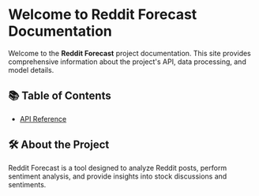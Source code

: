 # Welcome to Reddit Forecast Documentation

Welcome to the **Reddit Forecast** project documentation. This site provides comprehensive information about the project's API, data processing, and model details.

## 📚 Table of Contents

- [API Reference](my_api.md)

## 🛠️ About the Project

Reddit Forecast is a tool designed to analyze Reddit posts, perform sentiment analysis, and provide insights into stock discussions and sentiments.
